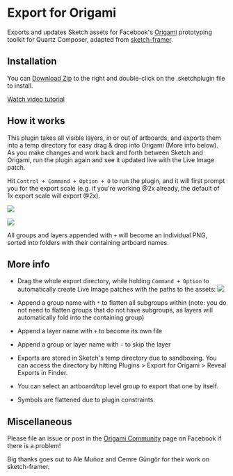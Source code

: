 Export for Origami
=====================

Exports and updates Sketch assets for Facebook's [Origami](https://facebook.github.io/origami) prototyping toolkit for Quartz Composer, adapted from [sketch-framer](https://github.com/bomberstudios/sketch-framer).

## Installation
You can [Download Zip](https://github.com/tarngerine/sketch-origami-export/archive/master.zip) to the right and double-click on the .sketchplugin file to install.

[Watch video tutorial](https://vimeo.com/120452278)

## How it works
This plugin takes all visible layers, in or out of artboards, and exports them into a temp directory for easy drag & drop into Origami (More info below). As you make changes and work back and forth between Sketch and Origami, run the plugin again and see it updated live with the Live Image patch.

Hit `Control + Command + Option + O` to run the plugin, and it will first prompt you for the export scale (e.g. if you're working @2x already, the default of 1x export scale will export @2x).

![](http://cl.ly/image/3Y0f121s3L2c/Export%20for%20Origami%20Finished.png)

![](http://cl.ly/image/2N0H0j3Z0l0u/Export%20for%20Origami%20Folder.png)

All groups and layers appended with `+` will become an individual PNG, sorted into folders with their containing artboard names.

## More info
- Drag the whole export directory, while holding `Command + Option` to automatically create Live Image patches with the paths to the assets:
![](http://cl.ly/image/3G1m1G12083o/Export-for-Origami-Live-Image.png)

- Append a group name with `*` to flatten all subgroups within (note: you do not need to flatten groups that do not have subgroups, as layers will automatically fold into the containing group)
- Append a layer name with `+` to become its own file
- Append a group or layer name with `-` to skip the layer

- Exports are stored in Sketch's temp directory due to sandboxing. You can access the directory by hitting Plugins > Export for Origami > Reveal Exports in Finder.

- You can select an artboard/top level group to export that one by itself.

- Symbols are flattened due to plugin constraints.

## Miscellaneous
Please file an issue or post in the [Origami Community](https://www.facebook.com/groups/origami.community/) page on Facebook if there is a problem! 

Big thanks goes out to Ale Muñoz and Cemre Güngör for their work on sketch-framer.
